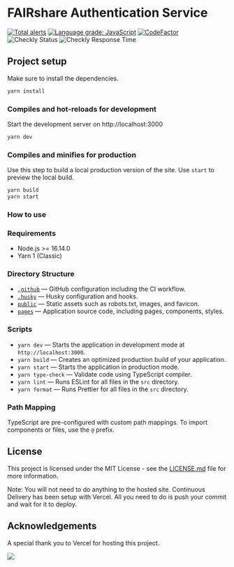 # FAIRshare Authentication Service

[![Total alerts](https://img.shields.io/lgtm/alerts/g/fairdataihub/FAIRshare-Auth.svg?logo=lgtm&logoWidth=18)](https://lgtm.com/projects/g/fairdataihub/FAIRshare-Auth/alerts/)
[![Language grade: JavaScript](https://img.shields.io/lgtm/grade/javascript/g/fairdataihub/FAIRshare-Auth.svg?logo=lgtm&logoWidth=18)](https://lgtm.com/projects/g/fairdataihub/FAIRshare-Auth/context:javascript)
[![CodeFactor](https://www.codefactor.io/repository/github/fairdataihub/fairshare-auth/badge)](https://www.codefactor.io/repository/github/fairdataihub/fairshare-auth)
![Checkly Status](https://api.checklyhq.com/v1/badges/checks/ead4a1d4-6ca9-48ad-a0dc-6decd8d981bf?style=flat&theme=default)
![Checkly Response Time](https://api.checklyhq.com/v1/badges/checks/ead4a1d4-6ca9-48ad-a0dc-6decd8d981bf?style=flat&theme=default&responseTime=true)

## Project setup

Make sure to install the dependencies.

```bash
yarn install
```

### Compiles and hot-reloads for development

Start the development server on http://localhost:3000

```bash
yarn dev
```

### Compiles and minifies for production

Use this step to build a local production version of the site. Use `start` to preview the local build.

```bash
yarn build
yarn start
```

### How to use

### Requirements

- Node.js >= 16.14.0
- Yarn 1 (Classic)

### Directory Structure

- [`.github`](.github) — GitHub configuration including the CI workflow.<br>
- [`.husky`](.husky) — Husky configuration and hooks.<br>
- [`public`](./public) — Static assets such as robots.txt, images, and favicon.<br>
- [`pages`](./src/pages) — Application source code, including pages, components, styles.

### Scripts

- `yarn dev` — Starts the application in development mode at `http://localhost:3000`.
- `yarn build` — Creates an optimized production build of your application.
- `yarn start` — Starts the application in production mode.
- `yarn type-check` — Validate code using TypeScript compiler.
- `yarn lint` — Runs ESLint for all files in the `src` directory.
- `yarn format` — Runs Prettier for all files in the `src` directory.

### Path Mapping

TypeScript are pre-configured with custom path mappings. To import components or files, use the `@` prefix.

## License

This project is licensed under the MIT License - see the [LICENSE.md](LICENSE.md) file for more information.

Note: You will not need to do anything to the hosted site. Continuous Delivery has been setup with Vercel. All you need to do is push your commit and wait for it to deploy.

## Acknowledgements

A special thank you to Vercel for hosting this project.

<a href="https://vercel.com/?utm_source=fairdataihub&utm_campaign=oss" target="_blank">
  <img src="https://www.datocms-assets.com/31049/1618983297-powered-by-vercel.svg"  width="auto"/>
</a>
